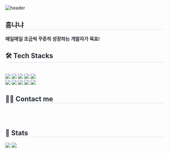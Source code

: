 ![header](https://capsule-render.vercel.app/api?type=rect&height=120&color=auto&text=풀?타입?개발자&section=footer&textBg=false&fontColor=auto&fontSize=60)

<div style="text-align: left;"> 
    <h2 style="border-bottom: 1px solid #d8dee4; color: #282d33;"> 흠냐냐 </h2>  
    <div style="font-weight: 700; font-size: 15px; text-align: left; color: #282d33;"> 매일매일 조금씩 꾸준히 성장하는 개발자가 목표! </div> 
    </div>
    <div style="text-align: left;">
    <h2 style="border-bottom: 1px solid #d8dee4; color: #282d33;"> 🛠️ Tech Stacks </h2> <br> 
    <div style="margin: ; text-align: left;" "text-align: left;"> <img src="https://img.shields.io/badge/Amazon AWS-232F3E?style=flat-square&logo=Amazon AWS&logoColor=white">
          <img src="https://img.shields.io/badge/Git-F05032?style=flat-square&logo=Git&logoColor=white">
          <img src="https://img.shields.io/badge/Github-181717?style=flat-square&logo=Github&logoColor=white">
          <img src="https://img.shields.io/badge/Discord-5865F2?style=flat-square&logo=Discord&logoColor=white">
          <img src="https://img.shields.io/badge/Figma-F24E1E?style=flat-square&logo=Figma&logoColor=white">
          <br/><img src="https://img.shields.io/badge/MariaDB-003545?style=flat-square&logo=MariaDB&logoColor=white">
          <img src="https://img.shields.io/badge/Java-007396?style=flat-square&logo=Java&logoColor=white">
          <img src="https://img.shields.io/badge/Javascript-F7DF1E?style=flat-square&logo=Javascript&logoColor=white">
          <img src="https://img.shields.io/badge/Python-3776AB?style=flat-square&logo=Python&logoColor=white">
          <img src="https://img.shields.io/badge/C++-00599C?style=flat-square&logo=C%2B%2B&logoColor=white">
          <br/></div>
    </div>
    <div style="text-align: left;">
    <h2 style="border-bottom: 1px solid #d8dee4; color: #282d33;"> 🧑‍💻 Contact me </h2> <br> 
    <div style="text-align: left;">  </div>  <br> 
    <div style="text-align: left;">  </div> 
    </div>
    <div style="text-align: left;"> 
    <h2 style="border-bottom: 1px solid #d8dee4; color: #282d33;"> 🏅 Stats </h2> <div style="text-align: left;"> <img src="https://github-readme-stats.vercel.app/api?username=PPoTTO_Meow&bg_color=60,e27474,a68fe6&title_color=000000&text_color=000000"
         /> <img src="https://github-readme-stats.vercel.app/api/top-langs/?username=PPoTTO_Meow&layout=compact&bg_color=60,e27474,a68fe6&title_color=000000&text_color=000000"
           /> </div> 
    </div>
    

